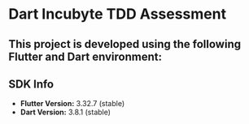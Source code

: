 # Dart Incubyte TDD Assessment

This project is developed using the following Flutter and Dart environment:
---

##  SDK Info
- **Flutter Version:** 3.32.7 (stable)
- **Dart Version:** 3.8.1 (stable)

